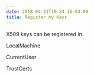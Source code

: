 ```yaml
---
date: 2018-04-21T10:24:16-04:00
title: Register my Keys
---
```


X509 keys can be registered in 

LocalMachine

CurrentUser

TrustCerts

